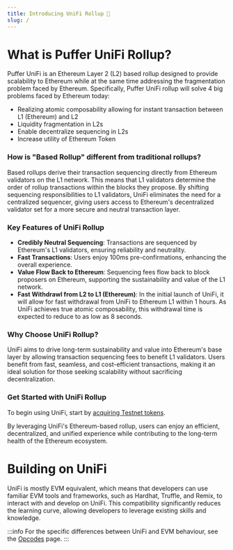 ```yaml
---
title: Introducing UniFi Rollup 🐡
slug: /
---
```


# What is Puffer UniFi Rollup?

Puffer UniFi is an Ethereum Layer 2 (L2) based rollup designed to provide scalability to Ethereum while at the same time addressing the fragmentation problem faced by Ethereum. 
Specifically, Puffer UniFi rollup will solve 4 big problems faced by Ethereum today:
- Realizing atomic composability allowing for instant transaction between L1 (Ethereum) and L2
- Liquidity fragmentation in L2s
- Enable decentralize sequencing in L2s
- Increase utility of Ethereum Token

### How is "Based Rollup" different from traditional rollups?

Based rollups derive their transaction sequencing directly from Ethereum validators on the L1 network. 
This means that L1 validators determine the order of rollup transactions within the blocks they propose.
By shifting sequencing responsibilities to L1 validators, UniFi eliminates the need for a centralized sequencer,
giving users access to Ethereum's decentralized validator set for a more secure and neutral transaction layer.

### Key Features of UniFi Rollup

- **Credibly Neutral Sequencing**: Transactions are sequenced by Ethereum's L1 validators, ensuring reliability and neutrality.
- **Fast Transactions**: Users enjoy 100ms pre-confirmations, enhancing the overall experience.
- **Value Flow Back to Ethereum**: Sequencing fees flow back to block proposers on Ethereum, supporting the sustainability and value of the L1 network.
- **Fast Withdrawl from L2 to L1 (Ethereum)**: In the initial launch of UniFi, it will allow for fast withdrawal from UniFi to Ethereum L1 within 1 hours. As UniFi achieves true atomic composability, this withdrawal time is expected to reduce to as low as 8 seconds.
  
### Why Choose UniFi Rollup?

UniFi aims to drive long-term sustainability and value into Ethereum's base layer by allowing transaction
sequencing fees to benefit L1 validators. Users benefit from fast, seamless, and cost-efficient transactions,
making it an ideal solution for those seeking scalability without sacrificing decentralization.

### Get Started with UniFi Rollup

To begin using UniFi, start by [acquiring Testnet tokens](developers/getting-started/acquire-testnet-tokens.md).

By leveraging UniFi's Ethereum-based rollup, users can enjoy an efficient, decentralized, and unified experience while contributing to the long-term health of the Ethereum ecosystem.

# Building on UniFi
UniFi is mostly EVM equivalent, which means that developers can use familiar EVM tools and frameworks,
such as Hardhat, Truffle, and Remix, to interact with and develop on UniFi.
This compatibility significantly reduces the learning curve, allowing developers to leverage existing skills and knowledge.

:::info
For the specific differences between UniFi and EVM behaviour, see the [Opcodes](../reference/opcodes.md) page.
:::

